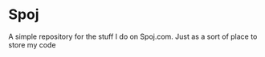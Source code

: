 # Spoj
A simple repository for the stuff I do on Spoj.com. Just as a sort of place to store my code
